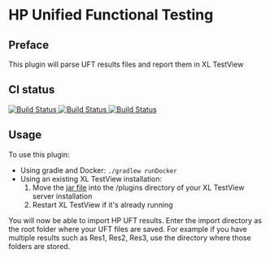 # HP Unified Functional Testing #

## Preface ##

This plugin will parse UFT results files and report them in XL TestView


## CI status ##

[![Build Status][xltv-hpuft-plugin-travis-image] ][xltv-hpuft-plugin-travis-url]
[![Build Status][xltv-hpuft-plugin-codacy-image] ][xltv-hpuft-plugin-codacy-url]
[![Build Status][xltv-hpuft-plugin-code-climate-image] ][xltv-hpuft-plugin-code-climate-url]


[xltv-hpuft-plugin-travis-image]: https://travis-ci.org/xebialabs-community/xltv-hpuft-plugin.svg?branch=master
[xltv-hpuft-plugin-travis-url]: https://travis-ci.org/xebialabs-community/xltv-hpuft-plugin
[xltv-hpuft-plugin-codacy-image]: https://api.codacy.com/project/badge/Grade/4ccbfe085e53497ca0df627521b6855b
[xltv-hpuft-plugin-codacy-url]: https://www.codacy.com/app/rvanstone/xltv-hpuft-plugin
[xltv-hpuft-plugin-code-climate-image]: https://codeclimate.com/github/xebialabs-community/xltv-hpuft-plugin/badges/gpa.svg
[xltv-hpuft-plugin-code-climate-url]: https://codeclimate.com/github/xebialabs-community/xltv-hpuft-plugin


## Usage ##

To use this plugin:

* Using gradle and Docker: `./gradlew runDocker`
* Using an existing XL TestView installation:
  1. Move the [jar file](https://github.com/xebialabs-community/xltv-hpuft-plugin/releases) into the /plugins directory of your XL TestView server installation
  2. Restart XL TestView if it's already running

You will now be able to import HP UFT results. Enter the import directory as the root folder where your UFT files are saved.  For example if you have multiple results such as Res1, Res2, Res3, use the directory where those folders are stored.



